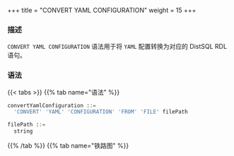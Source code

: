 +++
title = "CONVERT YAML CONFIGURATION"
weight = 15
+++

### 描述

`CONVERT YAML CONFIGURATION` 语法用于将 `YAML` 配置转换为对应的 DistSQL RDL 语句。

### 语法

{{< tabs >}}
{{% tab name="语法" %}}
```sql
convertYamlConfiguration ::=
  'CONVERT' 'YAML' 'CONFIGURATION' 'FROM' 'FILE' filePath

filePath ::=
  string
```
{{% /tab %}}
{{% tab name="铁路图" %}}
<iframe frameborder="0" name="diagram" id="diagram" width="100%" height="100%"></iframe>
{{% /tab %}}
{{< /tabs >}}

### 补充说明

- `CONVERT YAML CONFIGURATION` 语法仅读取 YAML 文件并将配置转换为 DistSQL 语句，不会影响当前元数据；
- 当 YAML 中 `dataSources` 为空时，不会进行 `rules` 的转换。

### 示例

```sql
mysql> CONVERT YAML CONFIGURATION FROM FILE '/xxx/config_sharding_db.yaml';
+--------------------------------------------------------------------------------------------------------------------------------------------------------------------------------------------------------------------------------------------------------------------------------------------------------------------------------------------------------------------------------------------------------------------------------------------------------------------------------------------------------------------------------------------------------------------------------------------------------------------------------------------------------+
| dist_sql                                                                                                                                                                                                                                                                                                                                                                                                                                                                                                                                                                                                                                               |
+--------------------------------------------------------------------------------------------------------------------------------------------------------------------------------------------------------------------------------------------------------------------------------------------------------------------------------------------------------------------------------------------------------------------------------------------------------------------------------------------------------------------------------------------------------------------------------------------------------------------------------------------------------+
| CREATE DATABASE sharding_db;
USE sharding_db;

REGISTER STORAGE UNIT ds_0 (
URL='jdbc:mysql://127.0.0.1:3306/demo_ds_0?serverTimezone=UTC&useSSL=false&allowPublicKeyRetrieval=true',
USER='root',
PASSWORD='123456',
PROPERTIES('maxPoolSize'='10')
), ds_1 (
URL='jdbc:mysql://127.0.0.1:3306/demo_ds_1?serverTimezone=UTC&useSSL=false&allowPublicKeyRetrieval=true',
USER='root',
PASSWORD='123456',
PROPERTIES('maxPoolSize'='10')
);

CREATE SHARDING TABLE RULE t_order (
DATANODES(ds_${0..1}.t_order_${0..1}),
SHARDING_COLUMN=order_id,
TYPE(NAME='mod'),
KEY_GENERATE_STRATEGY(COLUMN=order_id, TYPE(NAME='snowflake'))
);

|
+--------------------------------------------------------------------------------------------------------------------------------------------------------------------------------------------------------------------------------------------------------------------------------------------------------------------------------------------------------------------------------------------------------------------------------------------------------------------------------------------------------------------------------------------------------------------------------------------------------------------------------------------------------+
1 row in set (0.02 sec)
```

### 保留字

`CONVERT`、`YAML`、`CONFIGURATION`、`FROM`、`FILE`

### 相关链接

- [保留字](/cn/user-manual/shardingsphere-proxy/distsql/syntax/reserved-word/)